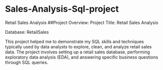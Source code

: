 # Sales-Analysis-Sql-project
Retail Sales Analysis
##Project Overview:
Project Title: Retail Sales Analysis

Database: RetailSales

This project helped me to demonstrate my SQL skills and techniques typically used by data analysts to explore, clean, and analyze retail sales data. The project involves setting up a retail sales database, performing exploratory data analysis (EDA), and answering specific business questions through SQL queries.
